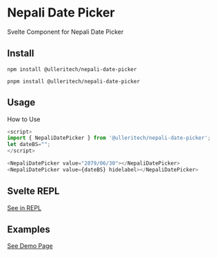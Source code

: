 # Nepali Date Picker

Svelte Component for Nepali Date Picker

## Install

```
npm install @ulleritech/nepali-date-picker

pnpm install @ulleritech/nepali-date-picker
```

## Usage

How to Use

```javascript
<script>
import { NepaliDatePicker } from '@ulleritech/nepali-date-picker';
let dateBS="";
</script>

<NepaliDatePicker value="2079/06/30"></NepaliDatePicker>
<NepaliDatePicker value={dateBS} hidelabel></NepaliDatePicker>
```

## Svelte REPL

[See in REPL](https://svelte.dev/repl/e4aa09eac08441218ffa0c3f743355dc?version=3.52.0)

## Examples

[See Demo Page](https://nepalidatepicker.netlify.app/)
